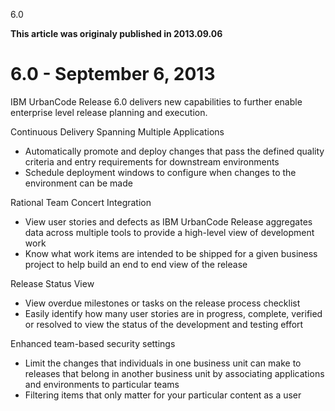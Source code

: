 





6.0

**This article was originaly published in 2013.09.06**


6.0 - September 6, 2013
=======================





IBM UrbanCode Release 6.0 delivers new capabilities to further enable enterprise level release planning and execution.




Continuous Delivery Spanning Multiple Applications

* Automatically promote and deploy changes that pass the defined quality criteria and entry requirements for downstream environments
* Schedule deployment windows to configure when changes to the environment can be made






Rational Team Concert Integration

* View user stories and defects as IBM UrbanCode Release aggregates data across multiple tools to provide a high-level view of development work
* Know what work items are intended to be shipped for a given business project to help build an end to end view of the release






Release Status View

* View overdue milestones or tasks on the release process checklist
* Easily identify how many user stories are in progress, complete, verified or resolved to view the status of the development and testing effort






Enhanced team-based security settings

* Limit the changes that individuals in one business unit can make to releases that belong in another business unit by associating applications and environments to particular teams
* Filtering items that only matter for your particular content as a user








